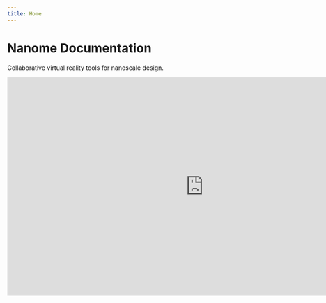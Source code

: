 ```yaml
---
title: Home
---
```


# 
# Nanome Documentation

Collaborative virtual reality tools for nanoscale design.


<iframe width="900" height="500" src="https://www.youtube.com/embed/gCNbuH9Y6hU" frameborder="0" allow="accelerometer; autoplay; encrypted-media; gyroscope; picture-in-picture" allowfullscreen></iframe>
